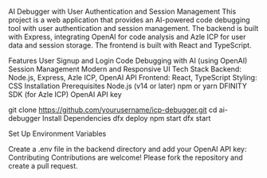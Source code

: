 AI Debugger with User Authentication and Session Management
This project is a web application that provides an AI-powered code debugging tool with user authentication and session management. The backend is built with Express, integrating OpenAI for code analysis and Azle ICP for user data and session storage. The frontend is built with React and TypeScript.

Features
User Signup and Login
Code Debugging with AI (using OpenAI)
Session Management
Modern and Responsive UI
Tech Stack
Backend: Node.js, Express, Azle ICP, OpenAI API
Frontend: React, TypeScript
Styling: CSS
Installation
Prerequisites
Node.js (v14 or later)
npm or yarn
DFINITY SDK (for Azle ICP)
OpenAI API key


git clone https://github.com/yourusername/icp-debugger.git
cd ai-debugger
Install Dependencies
dfx deploy 
npm start 
dfx start

Set Up Environment Variables

Create a .env file in the backend directory and add your OpenAI API key:
Contributing
Contributions are welcome! Please fork the repository and create a pull request.
